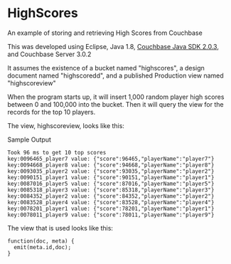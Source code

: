 # HighScores
An example of storing and retrieving High Scores from Couchbase

This was developed using Eclipse, Java 1.8, [Couchbase Java SDK 2.0.3](http://packages.couchbase.com/clients/java/2.0.3/Couchbase-Java-Client-2.0.3.zip), and Couchbase Server 3.0.2

It assumes the existence of a bucket named "highscores", a design document named "highscoredd", and a published Production view named "highscoreview"

When the program starts up, it will insert 1,000 random player high scores between 0 and 100,000 into the bucket.
Then it will query the view for the records for the top 10 players.

The view, highscoreview, looks like this:

Sample Output

    Took 96 ms to get 10 top scores
    key:0096465_player7 value: {"score":96465,"playerName":"player7"}
    key:0094668_player8 value: {"score":94668,"playerName":"player8"}
    key:0093035_player2 value: {"score":93035,"playerName":"player2"}
    key:0090151_player1 value: {"score":90151,"playerName":"player1"}
    key:0087016_player5 value: {"score":87016,"playerName":"player5"}
    key:0085318_player3 value: {"score":85318,"playerName":"player3"}
    key:0084352_player2 value: {"score":84352,"playerName":"player2"}
    key:0083528_player4 value: {"score":83528,"playerName":"player4"}
    key:0078201_player1 value: {"score":78201,"playerName":"player1"}
    key:0078011_player9 value: {"score":78011,"playerName":"player9"}

The view that is used looks like this:

    function(doc, meta) {
      emit(meta.id,doc);
    }
